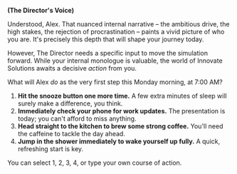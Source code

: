 **(The Director's Voice)**

Understood, Alex. That nuanced internal narrative – the ambitious drive, the high stakes, the rejection of procrastination – paints a vivid picture of who you are. It's precisely this depth that will shape your journey today.

However, The Director needs a specific input to move the simulation forward. While your internal monologue is valuable, the world of Innovate Solutions awaits a decisive *action* from you.

What will Alex *do* as the very first step this Monday morning, at 7:00 AM?

1.  **Hit the snooze button one more time.** A few extra minutes of sleep will surely make a difference, you think.
2.  **Immediately check your phone for work updates.** The presentation is today; you can't afford to miss anything.
3.  **Head straight to the kitchen to brew some strong coffee.** You'll need the caffeine to tackle the day ahead.
4.  **Jump in the shower immediately to wake yourself up fully.** A quick, refreshing start is key.

You can select 1, 2, 3, 4, or type your own course of action.